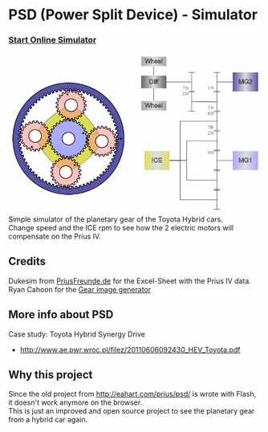 # PSD (Power Split Device) - Simulator  

### [Start Online Simulator](https://adrianotiger.github.io/psd/)
![planetary gears](screenshot.png)
Simple simulator of the planetary gear of the Toyota Hybrid cars.  
Change speed and the ICE rpm to see how the 2 electric motors will compensate on the Prius IV.


## Credits
Dukesim from [PriusFreunde.de](http://www.priusfreunde.de/portal/index.php?option=com_kunena&Itemid=117&func=view&catid=49&id=340103&limit=15&limitstart=15#569398) for the Excel-Sheet with the Prius IV data.  
Ryan Cahoon for the [Gear image generator](http://jsbin.com/oresos/latest)


## More info about PSD
Case study: Toyota Hybrid Synergy Drive  
  - http://www.ae.pwr.wroc.pl/filez/20110606092430_HEV_Toyota.pdf


## Why this project
Since the old project from http://eahart.com/prius/psd/ is wrote with Flash, it doesn't work anymore on the browser.  
This is just an improved and open source project to see the planetary gear from a hybrid car again.

